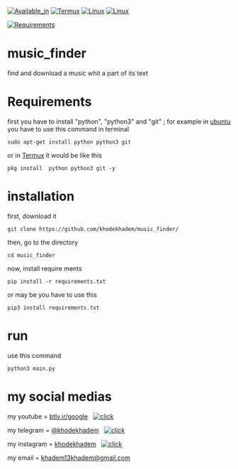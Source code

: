 
[![Available_in](https://img.shields.io/badge/-Available%20in-555)]()
[![Termux](https://img.shields.io/badge/-TERMUX-blue)](https://play.google.com/store/apps/details?id=com.termux&hl=en_US&gl=US)
[![Linux](https://img.shields.io/badge/-LINUX-blue)](https://ubuntu.com/)
[![Linux](https://img.shields.io/badge/-WINDOWS-blue)](https://www.microsoft.com/en-us/windows)



[![Requirements](https://img.shields.io/badge/Requirements-python3%20%2F%20git-blue)]()






# music_finder
find and download a music whit a part of its text

# Requirements

first you have to install "python", "python3" and "git" ; for example in [ubuntu](ubuntu.com) you have to use this command in terminal

    sudo apt-get install python python3 git
or in [Termux](https://play.google.com/store/apps/details?id=com.termux&hl=en_US&gl=US) it would be like this
    
    pkg install  python python3 git -y


# installation
first, download it

    git clone https://github.com/khodekhadem/music_finder/

then, go to the directory

    cd music_finder

now, install require ments

    pip install -r requirements.txt

or may be you have to use this

    pip3 install requirements.txt

# run

use this command

    python3 main.py


# my social medias


my youtube = [btly.ir/google](b2n.ir/khodekhadem)  &nbsp;  [![click](https://img.shields.io/badge/-click%20!-420ACD)](b2n.ir/khodekhadem)

my telegram = [@khodekhadem](https://t.me/khodekhadem)  &nbsp;  [![click](https://img.shields.io/badge/-click%20!-420ACD)](https://t.me/khodekhadem)

my instagram = [khodekhadem](www.instagram.com/khodekhadem)  &nbsp;  [![click](https://img.shields.io/badge/-click%20!-420ACD)](www.instagram.com/khodekhadem)

my email = khadem13khadem@gmail.com

